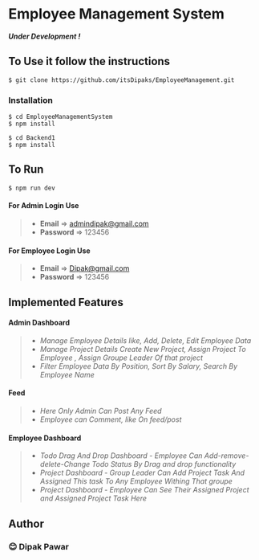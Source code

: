 # Employee Management System

**_Under Development !_**

## To Use it follow the instructions

```
$ git clone https://github.com/itsDipaks/EmployeeManagement.git
```

### Installation

```
$ cd EmployeeManagementSystem
$ npm install
```

```
$ cd Backend1
$ npm install
```

## To Run

```
$ npm run dev
```

#### For Admin Login Use

> - **Email** => admindipak@gmail.com
> - **Password** => 123456

#### For Employee Login Use

> - **Email** => Dipak@gmail.com
> - **Password** => 123456

## Implemented Features

#### Admin Dashboard

> - _Manage Employee Details like, Add, Delete, Edit Employee Data_
> - _Manage Project Details Create New Project, Assign Project To Employee , Assign Groupe Leader Of that project_
> - _Filter Employee Data By Position, Sort By Salary, Search By Employee Name_

#### Feed

> - _Here Only Admin Can Post Any Feed_
> - _Employee can Comment, like On feed/post_

#### Employee Dashboard

> - _Todo Drag And Drop Dashboard - Employee Can Add-remove-delete-Change Todo Status By Drag and drop functionality_
> - _Project Dashboard - Group Leader Can Add Project Task And Assigned This task To Any Employee Withing That groupe_
> - _Project Dashboard - Employee Can See Their Assigned Project and Assigned Project Task Here_

<!-- ## Pending Features -->

## Author

### 😊 Dipak Pawar
